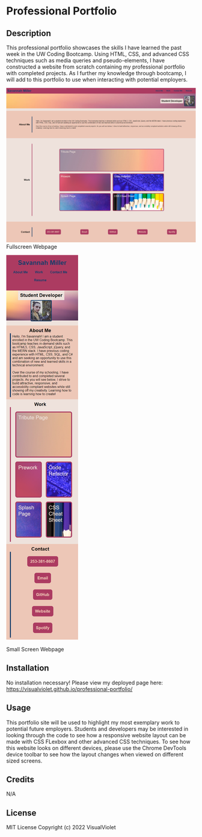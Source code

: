 # Professional Portfolio

## Description

This professional portfolio showcases the skills I have learned the past week in the UW Coding Bootcamp. Using HTML, CSS, and advanced CSS techniques such as media queries and pseudo-elements, I have constructed a website from scratch containing my professional portfolio with completed projects. As I further my knowledge through bootcamp, I will add to this portfolio to use when interacting with potential employers.

![portfolio full screen](./assets/images/completed-site-fs.png)
Fullscreen Webpage

![portfolio small screen](./assets/images/completed-site-ss.png)

Small Screen Webpage
## Installation

No installation necessary! Please view my deployed page here: https://visualviolet.github.io/professional-portfolio/

## Usage

This portfolio site will be used to highlight my most exemplary work to potential future employers. Students and developers may be interested in looking through the code to see how a responsive website layout can be made with CSS FLexbox and other advanced CSS techniques. To see how this website looks on different devices, please use the Chrome DevTools device toolbar to see how the layout changes when viewed on different sized screens.

## Credits

N/A

## License

MIT License
Copyright (c) 2022 VisualViolet